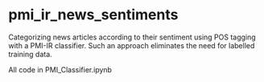 # pmi_ir_news_sentiments
Categorizing news articles according to their sentiment using POS tagging with a PMI-IR classifier. Such an approach eliminates the need for labelled training data.

All code in PMI_Classifier.ipynb
